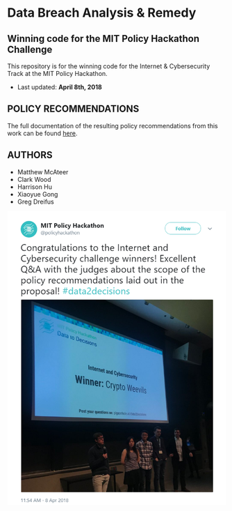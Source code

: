 # Data Breach Analysis & Remedy
## Winning code for the MIT Policy Hackathon Challenge

This repository is for the winning code for the Internet & Cybersecurity Track at the MIT Policy Hackathon.

* Last updated: **April 8th, 2018**

## POLICY RECOMMENDATIONS

The full documentation of the resulting policy recommendations from this work can be found [here](https://docs.google.com/document/d/1YytP-kFSjUM5RQeDjfBf8qx6jMgmkUMD2bQ7K4Q9qBM/edit?usp=sharing).

## AUTHORS

* Matthew McAteer
* Clark Wood
* Harrison Hu
* Xiaoyue Gong
* Greg Dreifus


![Twitter Announcement](https://github.com/matthew-mcateer/MIT_Policy_Hackathon/blob/master/Tweet.PNG)
